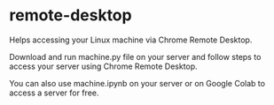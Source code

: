 # remote-desktop
Helps accessing your Linux machine via Chrome Remote Desktop.

Download and run machine.py file on your server and follow steps to access your server using Chrome Remote Desktop.

You can also use machine.ipynb on your server or on Google Colab to access a server for free.
